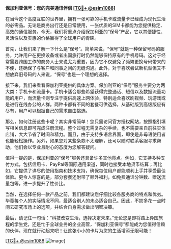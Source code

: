 **保加利亚保号：您的完美通讯伴侣 [[TG💪+ @esim1088](https://t.me/s/esim1088)]**

在当今这个高度互联的世界里，拥有一张可靠的手机卡或流量卡已经成为现代生活的必需品。无论是商务出行还是日常使用，一张优质的SIM卡都能为您提供稳定、高效的通信服务。今天，我们将重点介绍保加利亚的“保号”产品，它以其便捷性、灵活性以及实惠的价格赢得了全球用户的青睐。

首先，让我们来了解一下什么是“保号”。简单来说，“保号”就是一种保留号码的服务，允许用户在更换设备或者出国旅行时仍然能够保持原有的手机号码。这对于经常需要跨国工作的商务人士来说尤为重要，因为它不仅避免了频繁更换号码带来的不便，还确保了与客户和同事之间的无缝沟通。此外，对于喜欢尝试新机型但又不想放弃旧号码的人来说，“保号”也是一个理想的选择。

接下来，我们来看看保加利亚提供的具体方案。保加利亚的“保号”服务主要分为两大类：手机卡和流量卡。手机卡适合那些希望获得完整通话、短信以及数据流量功能的用户，而流量卡则专注于提供高速上网体验，特别适合喜欢刷视频、玩游戏或是进行在线办公的人群。两种卡都有不同的套餐可供选择，从基础版到高级版应有尽有，用户可以根据自己的需求自由挑选。

那么，如何注册这些卡呢？其实非常简单！您只需访问官方授权网站，按照指引填写相关信息即可完成注册流程。整个过程无需复杂的手续，也不需要亲自前往实体店铺，大大节省了时间和精力。而且，由于支持多语言界面，即使是非母语使用者也能轻松操作。另外，如果您对某些条款不太理解，还可以随时联系客服寻求帮助，他们会以专业且耐心的态度为您解答疑问。

值得一提的是，保加利亚的“保号”服务还具备许多其他亮点。例如，它支持多种支付方式，包括信用卡、PayPal等国际通用渠道，同时也接受本地货币结算；再比如，它提供了详尽的使用指南和技术支持，确保每位用户都能顺利上手并享受最佳体验。更令人惊喜的是，部分套餐还附带了额外福利，如免费通话分钟数、赠送流量包等，进一步提升了性价比。

当然，在选择任何一款产品之前，我们都建议您仔细比较各服务商的特点和优劣。毕竟每个人的实际情况不同，最适合别人的未必适合自己。因此，不妨多花一点时间去研究市场上的选项，并结合自身需求做出明智决策。

最后，请记住一句话：“科技改变生活，选择决定未来。”无论您是即将踏上异国旅程的学生党，还是忙于全球业务的企业高管，“保加利亚保号”都能成为您值得信赖的伙伴。现在就行动起来吧！让这张小小的卡片为您的生活增添无限可能！

[[TG💪+ @esim1088](https://t.me/s/esim1088) ![Image](https://i.postimg.cc/4NQfJmqS/Snipaste-2025-05-13-00-14-12.png)]